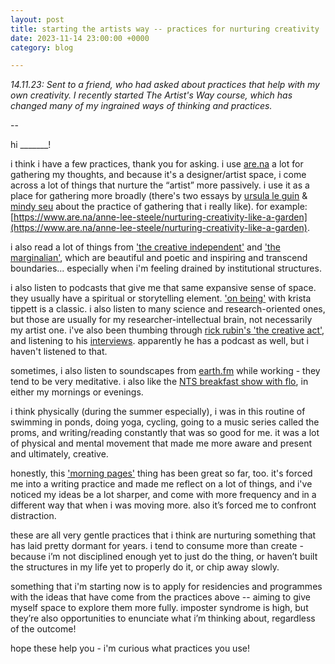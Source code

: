 ```yaml
---
layout: post
title: starting the artists way -- practices for nurturing creativity
date: 2023-11-14 23:00:00 +0000
category: blog

---
```


_14.11.23: Sent to a friend, who had asked about practices that help with my own creativity. I recently started The Artist's Way course, which has changed many of my ingrained ways of thinking and practices._

-- 

hi _______!

i think i have a few practices, thank you for asking. i use [are.na](https://www.are.na/) a lot for gathering my thoughts, and because it's a designer/artist space, i come across a lot of things that nurture the “artist” more passively. i use it as a place for gathering more broadly (there's two essays by [ursula le guin](https://otherfutures.nl/uploads/documents/le-guin-the-carrier-bag-theory-of-fiction.pdf) & [mindy seu](https://issue1.shiftspace.pub/on-gathering-mindy-seu) about the practice of gathering that i really like). for example: [https://www.are.na/anne-lee-steele/nurturing-creativity-like-a-garden](https://www.are.na/anne-lee-steele/nurturing-creativity-like-a-garden).

i also read a lot of things from ['the creative independent'](https://thecreativeindependent.com/) and ['the marginalian'](https://www.themarginalian.org/), which are beautiful and poetic and inspiring and transcend boundaries... especially when i'm feeling drained by institutional structures. 

i also listen to podcasts that give me that same expansive sense of space. they usually have a spiritual or storytelling element. ['on being'](https://onbeing.org/series/podcast/) with krista tippett is a classic. i also listen to many science and research-oriented ones, but those are usually for my researcher-intellectual brain, not necessarily my artist one. i've also been thumbing through [rick rubin's 'the creative act'](https://www.goodreads.com/en/book/show/60965426), and listening to his [interviews](https://www.youtube.com/watch?v=QReC6tvrARA). apparently he has a podcast as well, but i haven't listened to that.

sometimes, i also listen to soundscapes from [earth.fm](https://earth.fm/) while working - they tend to be very meditative. i also like the [NTS breakfast show with flo](https://www.nts.live/shows/the-breakfast-show-flo), in either my mornings or evenings.

i think physically (during the summer especially), i was in this routine of swimming in ponds, doing yoga, cycling, going to a music series called the proms, and writing/reading constantly that was so good for me. it was a lot of physical and mental movement that made me more aware and present and ultimately, creative.

honestly, this ['morning pages'](https://juliacameronlive.com/basic-tools/morning-pages/) thing has been great so far, too. it's forced me into a writing practice and made me reflect on a lot of things, and i've noticed my ideas be a lot sharper, and come with more frequency and in a different way that when i was moving more. also it’s forced me to confront distraction.

these are all very gentle practices that i think are nurturing something that has laid pretty dormant for years. i tend to consume more than create - because i’m not disciplined enough yet to just do the thing, or haven’t built the structures in my life yet to properly do it, or chip away slowly.

something that i'm starting now is to apply for residencies and programmes with the ideas that have come from the practices above -- aiming to give myself space to explore them more fully. imposter syndrome is high, but they’re also opportunities to enunciate what i’m thinking about, regardless of the outcome!

hope these help you - i'm curious what practices you use!
